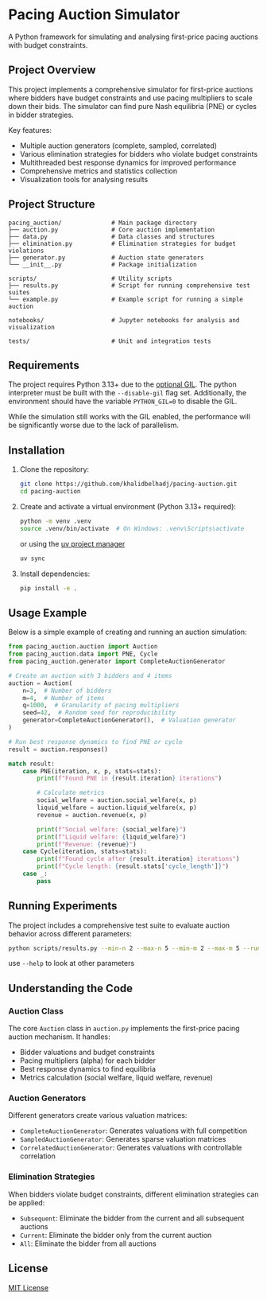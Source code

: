 # Pacing Auction Simulator

A Python framework for simulating and analysing first-price pacing auctions with budget constraints.

## Project Overview

This project implements a comprehensive simulator for first-price auctions where bidders have budget constraints and use pacing multipliers to scale down their bids. The simulator can find pure Nash equilibria (PNE) or cycles in bidder strategies.

Key features:
- Multiple auction generators (complete, sampled, correlated)
- Various elimination strategies for bidders who violate budget constraints
- Multithreaded best response dynamics for improved performance
- Comprehensive metrics and statistics collection
- Visualization tools for analysing results

## Project Structure

```
pacing_auction/              # Main package directory
├── auction.py               # Core auction implementation
├── data.py                  # Data classes and structures
├── elimination.py           # Elimination strategies for budget violations
├── generator.py             # Auction state generators
└── __init__.py              # Package initialization

scripts/                     # Utility scripts
├── results.py               # Script for running comprehensive test suites
└── example.py               # Example script for running a simple auction

notebooks/                   # Jupyter notebooks for analysis and visualization

tests/                       # Unit and integration tests
```

## Requirements
The project requires Python 3.13+ due to the [optional GIL](https://peps.python.org/pep-0703/). The python interpreter must be built with the `--disable-gil` flag set. Additionally, the environment should have the variable `PYTHON_GIL=0` to disable the GIL.

While the simulation still works with the GIL enabled, the performance will be significantly worse due to the lack of parallelism.

## Installation

1. Clone the repository:
   ```bash
   git clone https://github.com/khalidbelhadj/pacing-auction.git
   cd pacing-auction
   ```

2. Create and activate a virtual environment (Python 3.13+ required):
   ```bash
   python -m venv .venv
   source .venv/bin/activate  # On Windows: .venv\Scripts\activate
   ```

   or using the [uv project manager](https://github.com/astral-sh/uv)
   ```bash
   uv sync
   ```

3. Install dependencies:
   ```bash
   pip install -e .
   ```

## Usage Example

Below is a simple example of creating and running an auction simulation:

```python
from pacing_auction.auction import Auction
from pacing_auction.data import PNE, Cycle
from pacing_auction.generator import CompleteAuctionGenerator

# Create an auction with 3 bidders and 4 items
auction = Auction(
    n=3,  # Number of bidders
    m=4,  # Number of items
    q=1000,  # Granularity of pacing multipliers
    seed=42,  # Random seed for reproducibility
    generator=CompleteAuctionGenerator(),  # Valuation generator
)

# Run best response dynamics to find PNE or cycle
result = auction.responses()

match result:
    case PNE(iteration, x, p, stats=stats):
        print(f"Found PNE in {result.iteration} iterations")

        # Calculate metrics
        social_welfare = auction.social_welfare(x, p)
        liquid_welfare = auction.liquid_welfare(x, p)
        revenue = auction.revenue(x, p)

        print(f"Social welfare: {social_welfare}")
        print(f"Liquid welfare: {liquid_welfare}")
        print(f"Revenue: {revenue}")
    case Cycle(iteration, stats=stats):
        print(f"Found cycle after {result.iteration} iterations")
        print(f"Cycle length: {result.stats['cycle_length']}")
    case _:
        pass
```

## Running Experiments

The project includes a comprehensive test suite to evaluate auction behavior across different parameters:

```bash
python scripts/results.py --min-n 2 --max-n 5 --min-m 2 --max-m 5 --runs 10
```
use `--help` to look at other parameters

## Understanding the Code

### Auction Class

The core `Auction` class in `auction.py` implements the first-price pacing auction mechanism. It handles:

- Bidder valuations and budget constraints
- Pacing multipliers (alpha) for each bidder
- Best response dynamics to find equilibria
- Metrics calculation (social welfare, liquid welfare, revenue)

### Auction Generators

Different generators create various valuation matrices:

- `CompleteAuctionGenerator`: Generates valuations with full competition
- `SampledAuctionGenerator`: Generates sparse valuation matrices
- `CorrelatedAuctionGenerator`: Generates valuations with controllable correlation

### Elimination Strategies

When bidders violate budget constraints, different elimination strategies can be applied:
- `Subsequent`: Eliminate the bidder from the current and all subsequent auctions
- `Current`: Eliminate the bidder only from the current auction
- `All`: Eliminate the bidder from all auctions

## License

[MIT License](LICENSE)
